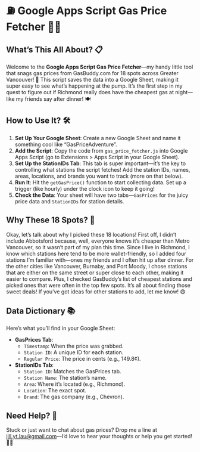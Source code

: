 # ⛽ Google Apps Script Gas Price Fetcher 🚗💨  

## What’s This All About? 📋  
Welcome to the **Google Apps Script Gas Price Fetcher**—my handy little tool that snags gas prices from GasBuddy.com for 18 spots across Greater Vancouver! 🌟 This script saves the data into a Google Sheet, making it super easy to see what’s happening at the pump. It’s the first step in my quest to figure out if Richmond really does have the cheapest gas at night—like my friends say after dinner! 🍽️  

## How to Use It? 🛠️  
1. **Set Up Your Google Sheet**: Create a new Google Sheet and name it something cool like “GasPriceAdventure”.  
2. **Add the Script**: Copy the code from `gas_price_fetcher.js` into Google Apps Script (go to Extensions > Apps Script in your Google Sheet).
3. **Set Up the StationIDs Tab**: This tab is super important—it’s the key to controlling what stations the script fetches! Add the station IDs, names, areas, locations, and brands you want to track (more on that below). 
4. **Run It**: Hit the `getGasPrice()` function to start collecting data. Set up a trigger (like hourly) under the clock icon to keep it going!  
5. **Check the Data**: Your sheet will have two tabs—`GasPrices` for the juicy price data and `StationIDs` for station details.  

## Why These 18 Spots? 🤔  
Okay, let’s talk about why I picked these 18 locations! First off, I didn’t include Abbotsford because, well, everyone knows it’s cheaper than Metro Vancouver, so it wasn’t part of my plan this time. Since I live in Richmond, I know which stations here tend to be more wallet-friendly, so I added four stations I’m familiar with—ones my friends and I often hit up after dinner. For the other cities like Vancouver, Burnaby, and Port Moody, I chose stations that are either on the same street or super close to each other, making it easier to compare. Plus, I checked GasBuddy’s list of cheapest stations and picked ones that were often in the top few spots. It’s all about finding those sweet deals! If you’ve got ideas for other stations to add, let me know!  😄  

## Data Dictionary 📚  
Here’s what you’ll find in your Google Sheet:  
- **GasPrices Tab**:  
  - `Timestamp`: When the price was grabbed.  
  - `Station ID`: A unique ID for each station.  
  - `Regular Price`: The price in cents (e.g., 149.8¢).  
- **StationIDs Tab**:  
  - `Station ID`: Matches the GasPrices tab.  
  - `Station Name`: The station’s name.  
  - `Area`: Where it’s located (e.g., Richmond).  
  - `Location`: The exact spot.  
  - `Brand`: The gas company (e.g., Chevron).  

## Need Help? 📧  
Stuck or just want to chat about gas prices? Drop me a line at jill.yt.lau@gmail.com—I’d love to hear your thoughts or help you get started! 🚙💙
